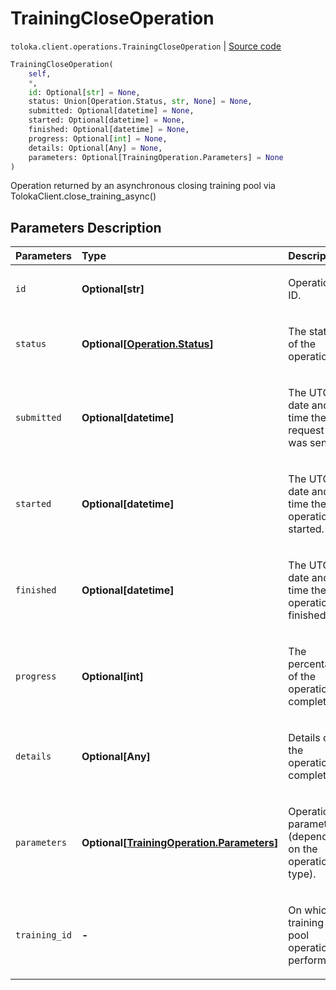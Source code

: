 # TrainingCloseOperation
`toloka.client.operations.TrainingCloseOperation` | [Source code](https://github.com/Toloka/toloka-kit/blob/v1.1.2/src/client/operations.py#L231)

```python
TrainingCloseOperation(
    self,
    *,
    id: Optional[str] = None,
    status: Union[Operation.Status, str, None] = None,
    submitted: Optional[datetime] = None,
    started: Optional[datetime] = None,
    finished: Optional[datetime] = None,
    progress: Optional[int] = None,
    details: Optional[Any] = None,
    parameters: Optional[TrainingOperation.Parameters] = None
)
```

Operation returned by an asynchronous closing training pool via TolokaClient.close_training_async()

## Parameters Description

| Parameters | Type | Description |
| :----------| :----| :-----------|
`id`|**Optional\[str\]**|<p>Operation ID.</p>
`status`|**Optional\[[Operation.Status](toloka.client.operations.Operation.Status.md)\]**|<p>The status of the operation.</p>
`submitted`|**Optional\[datetime\]**|<p>The UTC date and time the request was sent.</p>
`started`|**Optional\[datetime\]**|<p>The UTC date and time the operation started.</p>
`finished`|**Optional\[datetime\]**|<p>The UTC date and time the operation finished.</p>
`progress`|**Optional\[int\]**|<p>The percentage of the operation completed.</p>
`details`|**Optional\[Any\]**|<p>Details of the operation completion.</p>
`parameters`|**Optional\[[TrainingOperation.Parameters](toloka.client.operations.TrainingOperation.Parameters.md)\]**|<p>Operation parameters (depending on the operation type).</p>
`training_id`|**-**|<p>On which training pool operation is performed.</p>

